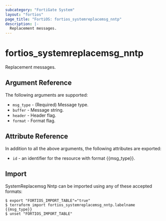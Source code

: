 ```yaml
---
subcategory: "FortiGate System"
layout: "fortios"
page_title: "FortiOS: fortios_systemreplacemsg_nntp"
description: |-
  Replacement messages.
---
```


# fortios_systemreplacemsg_nntp
Replacement messages.

## Argument Reference


The following arguments are supported:

* `msg_type` - (Required) Message type.
* `buffer` - Message string.
* `header` - Header flag.
* `format` - Format flag.


## Attribute Reference

In addition to all the above arguments, the following attributes are exported:
* `id` - an identifier for the resource with format {{msg_type}}.

## Import

SystemReplacemsg Nntp can be imported using any of these accepted formats:
```
$ export "FORTIOS_IMPORT_TABLE"="true"
$ terraform import fortios_systemreplacemsg_nntp.labelname {{msg_type}}
$ unset "FORTIOS_IMPORT_TABLE"
```
